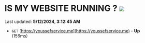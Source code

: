 # IS MY WEBSITE RUNNING ? [![](https://img.shields.io/static/v1?label=Sponsor&message=%E2%9D%A4&logo=GitHub&color=%23fe8e86)](https://github.com/sponsors/<username>)

Last updated: **5/12/2024, 3:12:45 AM**

- `GET` [https://youssefservice.me](https://youssefservice.me) - **Up** (156ms)
